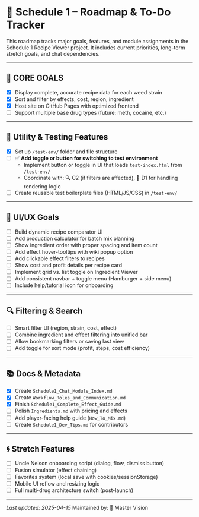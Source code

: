 # 📌 Schedule 1 – Roadmap & To-Do Tracker

This roadmap tracks major goals, features, and module assignments in the Schedule 1 Recipe Viewer project. It includes current priorities, long-term stretch goals, and chat dependencies.

---

## 🎯 CORE GOALS

- [x] Display complete, accurate recipe data for each weed strain
- [x] Sort and filter by effects, cost, region, ingredient
- [x] Host site on GitHub Pages with optimized frontend
- [ ] Support multiple base drug types (future: meth, cocaine, etc.)

---

## 🔧 Utility & Testing Features

- [x] Set up `/test-env/` folder and file structure
- [ ] ✅ **Add toggle or button for switching to test environment**
  - Implement button or toggle in UI that loads `test-index.html` from `/test-env/`
  - Coordinate with: 🔍 C2 (if filters are affected), 🧪 D1 for handling rendering logic
- [ ] Create reusable test boilerplate files (HTML/JS/CSS) in `/test-env/`

---

## 📄 UI/UX Goals

- [ ] Build dynamic recipe comparator UI
- [ ] Add production calculator for batch mix planning
- [ ] Show ingredient order with proper spacing and item count
- [ ] Add effect hover-tooltips with wiki popup option
- [ ] Add clickable effect filters to recipes
- [ ] Show cost and profit details per recipe card
- [ ] Implement grid vs. list toggle on Ingredient Viewer
- [ ] Add consistent navbar + toggle menu (Hamburger + side menu)
- [ ] Include help/tutorial icon for onboarding

---

## 🔍 Filtering & Search

- [ ] Smart filter UI (region, strain, cost, effect)
- [ ] Combine ingredient and effect filtering into unified bar
- [ ] Allow bookmarking filters or saving last view
- [ ] Add toggle for sort mode (profit, steps, cost efficiency)

---

## 📚 Docs & Metadata

- [x] Create `Schedule1_Chat_Module_Index.md`
- [x] Create `Workflow_Roles_and_Communication.md`
- [x] Finish `Schedule1_Complete_Effect_Guide.md`
- [ ] Polish `Ingredients.md` with pricing and effects
- [ ] Add player-facing help guide (`How_To_Mix.md`)
- [ ] Create `Schedule1_Dev_Tips.md` for contributors

---

## 🌀 Stretch Features

- [ ] Uncle Nelson onboarding script (dialog, flow, dismiss button)
- [ ] Fusion simulator (effect chaining)
- [ ] Favorites system (local save with cookies/sessionStorage)
- [ ] Mobile UI reflow and resizing logic
- [ ] Full multi-drug architecture switch (post-launch)

---

_Last updated: 2025-04-15_
Maintained by: 🧠 Master Vision
